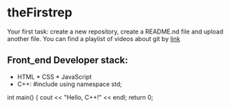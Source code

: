 # theFirstrep
Your first task: create a new repository, create a README.nd file and upload another file.
You can find a playlist of videos about git by [link](https://www.youtube.com/watch?v=kCkQRH5eweg)
## Front_end Developer stack:
* HTML
﻿﻿* CSS
﻿﻿* JavaScript
* C++:
#include <iostream>
using namespace std;

int main() {
  cout << "Hello, C++!" << endl;
  return 0;
